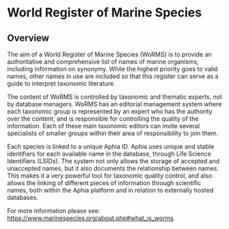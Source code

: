 
# World Register of Marine Species

## Overview

The aim of a World Register of Marine Species (WoRMS) is to provide an authoritative and comprehensive list of names of marine organisms, including information on synonymy. While the highest priority goes to valid names, other names in use are included so that this register can serve as a guide to interpret taxonomic literature.

The content of WoRMS is controlled by taxonomic and thematic experts, not by database managers. WoRMS has an editorial management system where each taxonomic group is represented by an expert who has the authority over the content, and is responsible for controlling the quality of the information. Each of these main taxonomic editors can invite several specialists of smaller groups within their area of responsibility to join them.

Each species is linked to a unique Aphia ID. Aphia uses unique and stable identifiers for each available name in the database, through Life Science Identifiers (LSIDs). The system not only allows the storage of accepted and unaccepted names, but it also documents the relationship between names. This makes it a very powerful tool for taxonomic quality control, and also allows the linking of different pieces of information through scientific names, both within the Aphia platform and in relation to externally hosted databases.

For more information please see: https://www.marinespecies.org/about.php#what_is_worms

